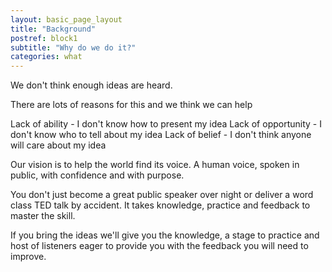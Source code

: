 ```yaml
---
layout: basic_page_layout
title: "Background"
postref: block1
subtitle: "Why do we do it?"
categories: what
---
```


We don't think enough ideas are heard. 

There are lots of reasons for this and we think we can help

Lack of ability - I don't know how to present my idea
Lack of opportunity - I don't know who to tell about my idea
Lack of belief - I don't think anyone will care about my idea






Our vision is to help the world find its voice. A human voice, spoken in public, with confidence and with purpose. 

You don't just become a great public speaker over night or deliver a word class TED talk by accident. It takes knowledge, practice and feedback to master the skill. 

If you bring the ideas we'll give you the knowledge, a stage to practice and host of listeners eager to provide you with the feedback you will need to improve.
